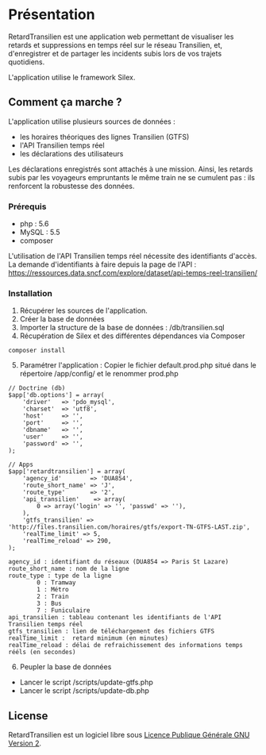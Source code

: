 # Présentation

RetardTransilien est une application web permettant de visualiser les retards et suppressions en temps réel sur le réseau Transilien, et, d'enregistrer et de partager les incidents subis lors de vos trajets quotidiens.

L'application utilise le framework Silex.

## Comment ça marche ?

L'application utilise plusieurs sources de données :
- les horaires théoriques des lignes Transilien (GTFS)
- l'API Transilien temps réel
- les déclarations des utilisateurs

Les déclarations enregistrés sont attachés à une mission. Ainsi, les retards subis par les voyageurs empruntants le même train ne se cumulent pas : ils renforcent la robustesse des données.

### Prérequis

- php : 5.6
- MySQL : 5.5
- composer

L'utilisation de l'API Transilien temps réel nécessite des identifiants d'accès. La demande d'identifiants à faire depuis la page de l'API : https://ressources.data.sncf.com/explore/dataset/api-temps-reel-transilien/

### Installation

1. Récupérer les sources de l'application.
2. Créer la base de données
3. Importer la structure de la base de données : /db/transilien.sql
4. Récupération de Silex et des différentes dépendances via Composer
```
composer install
```

5. Paramétrer l'application :
Copier le fichier default.prod.php situé dans le répertoire /app/config/ et le renommer prod.php

```
// Doctrine (db)
$app['db.options'] = array(
    'driver'   => 'pdo_mysql',
    'charset'  => 'utf8',
    'host'     => '',
    'port'     => '',
    'dbname'   => '',
    'user'     => '',
    'password' => '',
);

// Apps
$app['retardtransilien'] = array(
    'agency_id'        => 'DUA854',
    'route_short_name' => 'J',
    'route_type'       => '2',
    'api_transilien'    => array(
        0 => array('login' => '', 'passwd' => ''),
    ),
    'gtfs_transilien' => 'http://files.transilien.com/horaires/gtfs/export-TN-GTFS-LAST.zip',
    'realTime_limit' => 5,
    'realTime_reload' => 290,
);
```

```
agency_id : identifiant du réseaux (DUA854 => Paris St Lazare)
route_short_name : nom de la ligne
route_type : type de la ligne
        0 : Tramway
        1 : Métro
        2 : Train
        3 : Bus
        7 : Funiculaire
api_transilien : tableau contenant les identifiants de l'API Transilien temps réel
gtfs_transilien : lien de téléchargement des fichiers GTFS
realTime_limit :  retard minimum (en minutes)
realTime_reload : délai de refraichissement des informations temps rééls (en secondes) 
```

6. Peupler la base de données
- Lancer le script /scripts/update-gtfs.php
- Lancer le script /scripts/update-db.php

## License

RetardTransilien est un logiciel libre sous [Licence Publique Générale GNU Version 2](http://www.linux-france.org/article/these/gpl.html).


